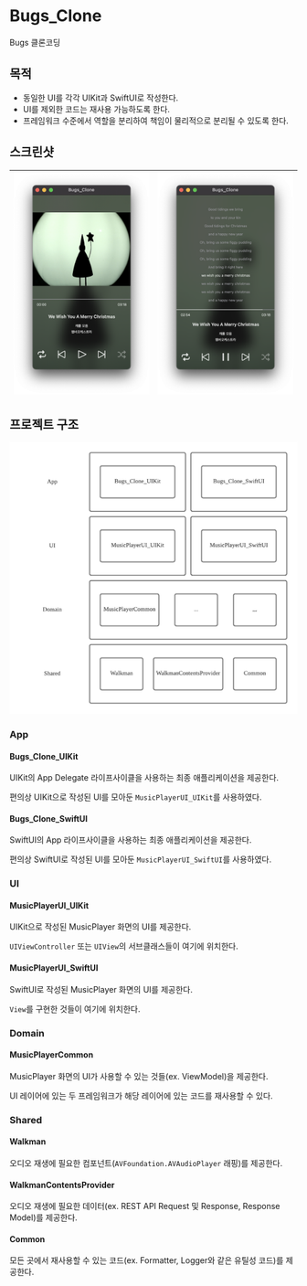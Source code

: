# Bugs_Clone

Bugs 클론코딩

## 목적

- 동일한 UI를 각각 UIKit과 SwiftUI로 작성한다.
- UI를 제외한 코드는 재사용 가능하도록 한다.
- 프레임워크 수준에서 역할을 분리하여 책임이 물리적으로 분리될 수 있도록 한다.

## 스크린샷

| ![1](./images/1.png) | ![2](./images/2.png) |
| -------------------- | -------------------- |

## 프로젝트 구조

![project_structure](./images/project_structure.png)

### App

#### Bugs_Clone_UIKit

UIKit의 App Delegate 라이프사이클을 사용하는 최종 애플리케이션을 제공한다.

편의상 UIKit으로 작성된 UI를 모아둔 `MusicPlayerUI_UIKit`를 사용하였다.

#### Bugs_Clone_SwiftUI

SwiftUI의 App 라이프사이클을 사용하는 최종 애플리케이션을 제공한다.

편의상 SwiftUI로 작성된 UI를 모아둔 `MusicPlayerUI_SwiftUI`를 사용하였다.

### UI

#### MusicPlayerUI_UIKit

UIKit으로 작성된 MusicPlayer 화면의 UI를 제공한다.

`UIViewController` 또는 `UIView`의 서브클래스들이 여기에 위치한다.

#### MusicPlayerUI_SwiftUI

SwiftUI로 작성된 MusicPlayer 화면의 UI를 제공한다.

`View`를 구현한 것들이 여기에 위치한다.

### Domain

#### MusicPlayerCommon

MusicPlayer 화면의 UI가 사용할 수 있는 것들(ex. ViewModel)을 제공한다.

UI 레이어에 있는 두 프레임워크가 해당 레이어에 있는 코드를 재사용할 수 있다.

### Shared

#### Walkman

오디오 재생에 필요한 컴포넌트(`AVFoundation.AVAudioPlayer` 래핑)를 제공한다.

#### WalkmanContentsProvider

오디오 재생에 필요한 데이터(ex. REST API Request 및 Response, Response Model)를 제공한다.

#### Common

모든 곳에서 재사용할 수 있는 코드(ex. Formatter, Logger와 같은 유틸성 코드)를 제공한다.

